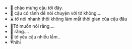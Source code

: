 - 👋 chào mừng cậu tới đây.
- 🤔 cậu có rảnh để nói chuyện với tớ không....
- ⌛ tớ nói nhanh thôi không làm mất thời gian của cậu đâu
- 🙊Tớ muốn nói rằng....
- 🙈 rằng....
- 🙉 tớ yêu cậu nhiều lắm..
- 💗hihi

<!---
Phuonghahaha/Phuonghahaha is a ✨ special ✨ repository because its `README.md` (this file) appears on your GitHub profile.
You can click the Preview link to take a look at your changes.
--->
